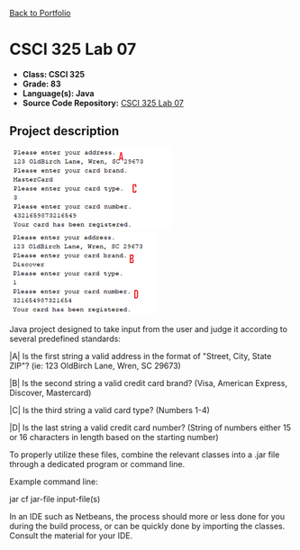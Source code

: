 [Back to Portfolio](./)

CSCI 325 Lab 07
===============

-   **Class: CSCI 325** 
-   **Grade: 83**
-   **Language(s): Java**
-   **Source Code Repository:** [CSCI 325 Lab 07](https://github.com/paulryanmc/325-Lab-07)  

## Project description

![325-Lab-07](images/project2demo.png)
![325-Lab-072](images/project2demo2.png)

Java project designed to take input from the user and judge it according to several predefined standards:

|A| Is the first string a valid address in the format of "Street, City, State ZIP"? (ie: 123 OldBirch Lane, Wren, SC 29673)

|B| Is the second string a valid credit card brand? (Visa, American Express, Discover, Mastercard)

|C| Is the third string a valid card type? (Numbers 1-4)

|D| Is the last string a valid credit card number? (String of numbers either 15 or 16 characters in length based on the starting number)


To properly utilize these files, combine the relevant classes into a .jar file through a dedicated program or command line.

Example command line:

jar cf jar-file input-file(s)

In an IDE such as Netbeans, the process should more or less done for you during the build process, or can be quickly done by importing the classes.
Consult the material for your IDE.


